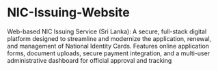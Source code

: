 # NIC-Issuing-Website
Web-based NIC Issuing Service (Sri Lanka): A secure, full-stack digital platform designed to streamline and modernize the application, renewal, and management of National Identity Cards. Features online application forms, document uploads, secure payment integration, and a multi-user administrative dashboard for official approval and tracking
